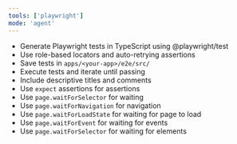 ```yaml
---
tools: ['playwright']
mode: 'agent'
---
```

- Generate Playwright tests in TypeScript using @playwright/test
- Use role-based locators and auto-retrying assertions
- Save tests in `apps/<your-app>/e2e/src/`
- Execute tests and iterate until passing
- Include descriptive titles and comments
- Use `expect` assertions for assertions
- Use `page.waitForSelector` for waiting
- Use `page.waitForNavigation` for navigation
- Use `page.waitForLoadState` for waiting for page to load
- Use `page.waitForEvent` for waiting for events
- Use `page.waitForSelector` for waiting for elements
